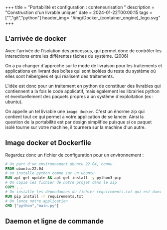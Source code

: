 +++
title = "Portabilité et configuration : conteneurisation "
description = "Construction d'un livrable unique"
date = 2024-01-22T00:00:15
tags = ["","git","python"]
header_img= "/img/Docker_(container_engine)_logo.svg"
+++

## L'arrivée de docker

Avec l'arrivée de l'isolation des processus, qui permet donc de contrôler les interactions entre les différentes tâches du système. (2006) 

On a pu changer d'approche sur le mode de livraison pour les traitements et applications en livrant des boîtes qui sont isolées du reste du système où elles sont hébergées et qui réalisent des traitements.

L'idée est donc pour un traitement en python de constituer des livrables qui contiennent a la fois le code applicatif, mais également les librairies python et éventuellement des paquets propres a un système d'exploitation (ex : ubuntu).

On appelle un tel livrable une `image docker`. C'est un énorme zip qui contient tout ce qui permet a votre application de se lancer. Ainsi la question de la portabilité est par design simplifiée puisque si ce paquet isolé tourne sur votre machine, il tournera sur la machine d'un autre.

## Image docker et Dockerfile

Regardez donc un fichier de configuration pour un environnement :

```Dockerfile
# On part d'un environnement ubuntu 22.04, connu.
FROM ubuntu:22.04
# on installe python comme sur un ubuntu
RUN apt-get update && apt-get install -y python3-pip
# On copie les fichier de notre projet dans le zip
COPY . .
# On installe les dépendances du fichier requirements.txt qui est dans notre projet dans l'image
RUN pip install -r requirements.txt
# On lance notre application
CMD ["python","main.py"]
```

## Daemon et ligne de commande
